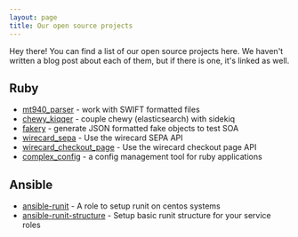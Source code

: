 ```yaml
---
layout: page
title: Our open source projects
---
```


<p class="message">
  Hey there! You can find a list of our open source projects here. We haven't written a blog post about each of them, but if there is one, it's linked as well.
</p>

## Ruby

* [mt940_parser](https://github.com/betterplace/mt940_parser) - work with SWIFT formatted files
* [chewy_kiqqer](https://github.com/betterplace/chewy_kiqqer) - couple chewy (elasticsearch) with sidekiq
* [fakery](https://github.com/betterplace/fakery) - generate JSON formatted fake objects to test SOA
* [wirecard_sepa](https://github.com/betterplace/wirecard_sepa) - Use the wirecard SEPA API
* [wirecard_checkout_page](https://github.com/betterplace/wirecard_checkout_page) - Use the wirecard checkout page API
* [complex_config](https://github.com/flori/complex_config) - a config management tool for ruby applications

## Ansible

* [ansible-runit](https://github.com/betterplace/ansible-runit) - A role to setup runit on centos systems
* [ansible-runit-structure](https://github.com/betterplace/ansible-runit-structure) - Setup basic runit structure for your service roles
